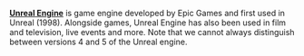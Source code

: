 [**Unreal Engine**](https://www.unrealengine.com/en-US) is game engine developed by Epic Games and first used in Unreal (1998). Alongside games, Unreal Engine has also been used in film and television, live events and more. Note that we cannot always distinguish between versions 4 and 5 of the Unreal engine.
